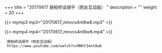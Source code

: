 +++
title = "20170617  唐柏桥谈胡平（网友互动版） "
description = ""
weight = 20
+++

{{< mymp3 mp3="20170617_mnvcs4nt8w8.mp3" >}}

{{< mymp4 mp4="20170617_mnvcs4nt8w8.mp4" >}}

     
     唐柏桥谈胡平（网友互动版） 
     https://www.youtube.com/watch?v=MNVCS4nt8w8 
